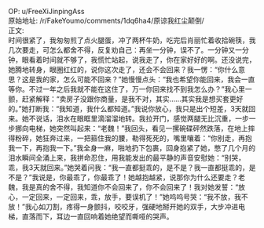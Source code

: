 
OP: u/FreeXiJinpingAss  
原始地址: /r/FakeYoumo/comments/1dq6ha4/原谅我红尘颠倒/  
正文:  
时间很紧了，我匆匆煎了点火腿蛋，冲了两杯牛奶，吃完后肖丽忙着收拾碗筷，我几次要走，可怎么都舍不得，反复劝自己：再坐一分钟，误不了。一分钟又一分钟，眼看着时间就不够了，我慌忙站起，说我走了，你在家好好的啊。还没说完，她腾地转身，眼圈红红的，说你这次走了，还会不会回来？我一愣：“你什么意思？这是我的家，怎么可能不回来？”她慢慢点头：“我也希望你能回来，我会一直等你。不过一年之后我就不能在这住了，万一你回来找不到我怎么办？”我心里一颤，赶紧解释：“卖房子没跟你商量，是我不对，其实……其实我是想买套更好的。”她打断我：“我知道，我什么都知道。”我说你放心，我只是出个短差，3天就回来。她不说话，泪水在眼眶里滴溜溜地转。我拉开门，感觉两腿无比沉重，一步一步挪向电梯，她突然叫起来：“老魏！”我回头，看见一摞碗碟砰然跌落，在地上摔得粉碎，她狂奔过来，一把箍住我的腰，勒得死死的，嘴里嚷着：“你别走，再抱我一下，再抱我一下。”我全身一麻，啪地扔下包裹，回身抱紧了她，憋了几个月的泪水瞬间全涌上来，我拼命忍住，用我能发出的最平静的声音安慰她：“别哭，乖，我3天就回来。”她哭着问我：“我一直都挺乖的，是不是？我一直都挺乖的，是不是？”我说是，你最乖了，你最乖了！她越抱越紧，说那你为什么还要走？老魏，我是真的舍不得，我知道你不会回来了，你不会回来了！我对她发誓：“放心，一定回来，一定回来，乖，放手，要误机了！”她呜呜号哭：“我不放，我不放！”我心如刀割，疼得一身颤抖，咬咬牙，强硬地掰开她的双手，大步冲进电梯，直落而下，耳边一直回响着她绝望而嘶哑的哭声。
